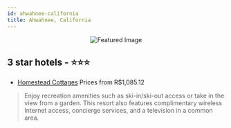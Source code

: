 ```yaml
---
id: ahwahnee-california
title: Ahwahnee, California
---
```


<center><img src="https://i.travelapi.com/hotels/2000000/1160000/1155000/1154948/f0d5ccf5_z.jpg" alt="Featured Image" /></center>


##  3 star hotels - ⭐️⭐️⭐️

-    [Homestead Cottages](https://us.hurb.com/br/hotels/ahwahnee/homestead-cottages-JNP-JP752820?cmp=18055) Prices from R$1,085.12
   > Enjoy recreation amenities such as ski-in/ski-out access or take in the view from a garden. This resort also features complimentary wireless Internet access, concierge services, and a television in a common area.
